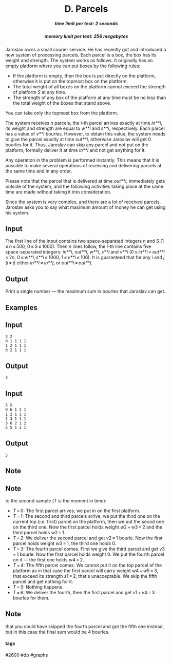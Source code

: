<h1 style='text-align: center;'> D. Parcels</h1>

<h5 style='text-align: center;'>time limit per test: 2 seconds</h5>
<h5 style='text-align: center;'>memory limit per test: 256 megabytes</h5>

Jaroslav owns a small courier service. He has recently got and introduced a new system of processing parcels. Each parcel is a box, the box has its weight and strength. The system works as follows. It originally has an empty platform where you can put boxes by the following rules: 

* If the platform is empty, then the box is put directly on the platform, otherwise it is put on the topmost box on the platform.
* The total weight of all boxes on the platform cannot exceed the strength of platform *S* at any time.
* The strength of any box of the platform at any time must be no less than the total weight of the boxes that stand above.

You can take only the topmost box from the platform.

The system receives *n* parcels, the *i*-th parcel arrives exactly at time *in**i*, its weight and strength are equal to *w**i* and *s**i*, respectively. Each parcel has a value of *v**i* bourles. However, to obtain this value, the system needs to give the parcel exactly at time *out**i*, otherwise Jaroslav will get 0 bourles for it. Thus, Jaroslav can skip any parcel and not put on the platform, formally deliver it at time *in**i* and not get anything for it. 

Any operation in the problem is performed instantly. This means that it is possible to make several operations of receiving and delivering parcels at the same time and in any order. 

Please note that the parcel that is delivered at time *out**i*, immediately gets outside of the system, and the following activities taking place at the same time are made ​​without taking it into consideration. 

Since the system is very complex, and there are a lot of received parcels, Jaroslav asks you to say what maximum amount of money he can get using his system.

## Input

The first line of the input contains two space-separated integers *n* and *S* (1 ≤ *n* ≤ 500, 0 ≤ *S* ≤ 1000). Then *n* lines follow, the *i*-th line contains five space-separated integers: *in**i*, *out**i*, *w**i*, *s**i* and *v**i* (0 ≤ *in**i* < *out**i* < 2*n*, 0 ≤ *w**i*, *s**i* ≤ 1000, 1 ≤ *v**i* ≤ 106). It is guaranteed that for any *i* and *j* (*i* ≠ *j*) either *in**i* ≠ *in**j*, or *out**i* ≠ *out**j*.

## Output

Print a single number — the maximum sum in bourles that Jaroslav can get.

## Examples

## Input


```
3 2  
0 1 1 1 1  
1 2 1 1 1  
0 2 1 1 1  

```
## Output


```
3  

```
## Input


```
5 5  
0 6 1 2 1  
1 2 1 1 1  
1 3 1 1 1  
3 6 2 1 2  
4 5 1 1 1  

```
## Output


```
5  

```
## Note

## Note

 to the second sample (*T* is the moment in time): 

* *T* = 0: The first parcel arrives, we put in on the first platform.
* *T* = 1: The second and third parcels arrive, we put the third one on the current top (i.e. first) parcel on the platform, then we put the secod one on the third one. Now the first parcel holds weight *w*2 + *w*3 = 2 and the third parcel holds *w*2 = 1.
* *T* = 2: We deliver the second parcel and get *v*2 = 1 bourle. Now the first parcel holds weight *w*3 = 1, the third one holds 0.
* *T* = 3: The fourth parcel comes. First we give the third parcel and get *v*3 = 1 bourle. Now the first parcel holds weight 0. We put the fourth parcel on it — the first one holds *w*4 = 2.
* *T* = 4: The fifth parcel comes. We cannot put it on the top parcel of the platform as in that case the first parcel will carry weight *w*4 + *w*5 = 3, that exceed its strength *s*1 = 2, that's unacceptable. We skip the fifth parcel and get nothing for it.
* *T* = 5: Nothing happens.
* *T* = 6: We deliver the fourth, then the first parcel and get *v*1 + *v*4 = 3 bourles for them.

## Note

 that you could have skipped the fourth parcel and got the fifth one instead, but in this case the final sum would be 4 bourles.



#### tags 

#2600 #dp #graphs 